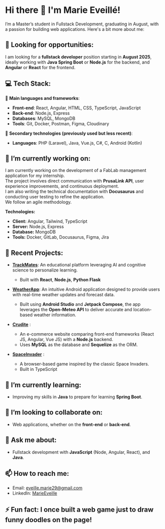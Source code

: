 # Hi there 👋 I'm Marie Eveillé!

I’m a Master’s student in Fullstack Development, graduating in August, with a passion for building web applications. Here's a bit more about me:

## 🚀 Looking for opportunities:

I am looking for a **fullstack developer** position starting in **August 2025**, ideally working with **Java Spring Boot** or **Node.js** for the backend, and **Angular** or **React** for the frontend.

## 💻 Tech Stack:

🔹 **Main languages and frameworks**:
- **Front-end**: React, Angular, HTML, CSS, TypeScript, JavaScript
- **Back-end**: Node.js, Express
- **Databases**: MySQL, MongoDB
- **Tools**: Git, Docker, Postman, Figma, Cloudinary

🔸 **Secondary technologies (previously used but less recent)**:
- **Languages**: PHP (Laravel), Java, Vue.js, C#, C, Android (Kotlin)

    
## 🔭 I’m currently working on:

I am currently working on the development of a FabLab management application for my internship.  
The project involves direct communication with **PrusaLink API**, user experience improvements, and continuous deployment.  
I am also writing the technical documentation with **Docusaurus** and conducting user testing to refine the application.  
We follow an agile methodology.  

**Technologies:**  
- **Client:** Angular, Tailwind, TypeScript  
- **Server:** Node.js, Express  
- **Database:** MongoDB  
- **Tools:** Docker, GitLab, Docusaurus, Figma, Jira

## 📂 Recent Projects:

- **[TrackMates](https://github.com/MarieEveille/Trackmates)**: An educational platform leveraging AI and cognitive science to personalize learning.
    - Built with **React**, **Node.js**, **Python Flask**

- **[WeatherApp](https://github.com/MarieEveille/WeatherApp)**: An intuitive Android application designed to provide users with real-time weather updates and forecast data.
    - Built using **Android Studio** and **Jetpack Compose**, the app leverages the **Open-Meteo API** to deliver accurate and location-based weather information.

- **[Crudite](https://github.com/thomasGarau/Crudite)** :
  - An e-commerce website comparing front-end frameworks (React JS, Angular, Vue JS) with a **Node.js** backend.
  - Uses **MySQL** as the database and **Sequelize** as the ORM.

- **[SpaceInvader](https://github.com/MarieEveille/SpaceInvader)** :
  - A browser-based game inspired by the classic Space Invaders.
  - Built in TypeScript

## 🌱 I’m currently learning: 
  - Improving my skills in **Java** to prepare for learning **Spring Boot**.

## 👯 I’m looking to collaborate on:
  - Web applications, whether on the **front-end** or **back-end**.

## 💬 Ask me about:
  - Fullstack development with **JavaScript** (Node, Angular, React), and **Java**.

## 📫 How to reach me:
  - Email: [eveille.marie29@gmail.com](mailto:eveille.marie29@gmail.com)
  - LinkedIn: [MarieEveille](https://www.linkedin.com/in/marie-eveill%C3%A9-5401a0202/)

## ⚡ Fun fact: I once built a web game just to draw funny doodles on the page!
